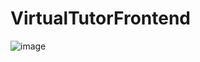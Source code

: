 ﻿# VirtualTutorFrontend


![image](https://github.com/Akshi-ta/VirtualTutorFrontend/assets/96609856/2accbda7-5370-427b-93d1-1356a792ead7)
